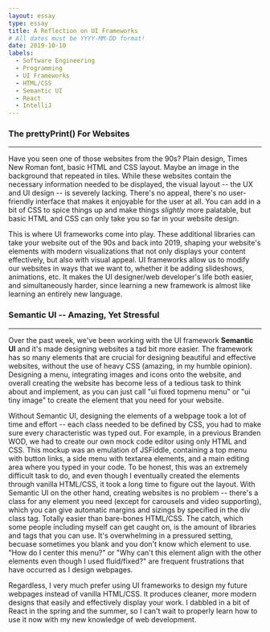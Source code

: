 ```yaml
---
layout: essay
type: essay
title: A Reflection on UI Frameworks
# All dates must be YYYY-MM-DD format!
date: 2019-10-10
labels:
  - Software Engineering
  - Programming
  - UI Frameworks
  - HTML/CSS
  - Semantic UI
  - React
  - IntelliJ
---
```


### The prettyPrint() For Websites
-------
Have you seen one of those websites from the 90s? Plain design, Times New Roman font, basic HTML and CSS layout. 
Maybe an image in the background that repeated in tiles. While these websites contain the necessary information needed
to be displayed, the visual layout -- the UX and UI design -- is severely  lacking. There's no appeal, there's no user-friendly
interface that makes it enjoyable for the user at all. You can add in a bit of CSS to spice things up and make things *slightly*
more palatable, but basic HTML and CSS can only take you so far in your website design.

This is where UI frameworks come into play. These additional libraries can take your website out of the 90s and back into 2019,
shaping your website's elements with modern visualizations that not only displays your content effectively, but also with visual
appeal. UI frameworks allow us to modify our websites in ways that we want to, whether it be adding slideshows, animations, etc.
It makes the UI designer/web developer's life both easier, and simultaneously harder, since learning a new framework is almost like
learning an entirely new language. 

### Semantic UI -- Amazing, Yet Stressful
-------
Over the past week, we've been working with the UI framework **Semantic UI** and it's made designing websites a tad bit more easier.
The framework has so many elements that are crucial for designing beautiful and effective websites, without the use of heavy CSS (amazing,
in my humble opinion). Designing a menu, integrating images and icons onto the website, and overall creating the website has become
less of a tedious task to think about and implement, as you can just call "ui fixed topmenu menu" or "ui tiny image" to create the
element that you need for your website. 

Without Semantic UI, designing the elements of a webpage took a lot of time and effort -- each class needed to be defined by CSS, 
you had to make sure every characteristic was typed out. For example, in a previous Branden WOD, we had to create our own mock code
editor using only HTML and CSS. This mockup was an emulation of JSFiddle, containing a top menu with button links, a side menu with 
textarea elements, and a main editing area where you typed in your code. To be honest, this was an extremely difficult task to do, and
even though I eventually created the elements through vanilla HTML/CSS, it took a long time to figure out the layout. With Semantic UI
on the other hand, creating websites is no problem -- there's a class for any element you need (except for carousels and video supporting),
which you can give automatic margins and sizings by specified in the div class tag. Totally easier than bare-bones HTML/CSS. The catch, 
which some people including myself can get caught on, is the amount of libraries and tags that you can use. It's overwhelming in a 
pressured setting, becuase sometimes you blank and you don't know which element to use. "How do I center this menu?" or "Why can't this
element align with the other elements even though I used fluid/fixed?" are frequent frustrations that have occurred as I design webpages.

Regardless, I very much prefer using UI frameworks to design my future webpages instead of vanilla HTML/CSS. It produces cleaner, 
more modern designs that easily and effectively display your work. I dabbled in a bit of React in the spring and the summer, so I 
can't wait to properly learn how to use it now with my new knowledge of web development.